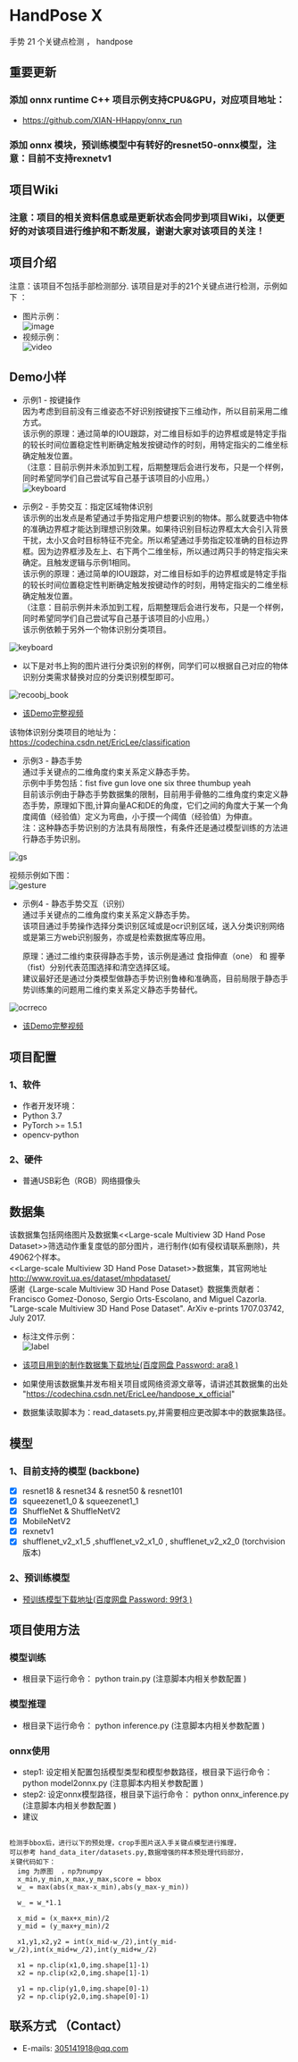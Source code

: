 # HandPose X  
手势 21 个关键点检测  ， handpose
## 重要更新
### 添加 onnx runtime C++ 项目示例支持CPU&GPU，对应项目地址：
* https://github.com/XIAN-HHappy/onnx_run
### 添加 onnx 模块，预训练模型中有转好的resnet50-onnx模型，注意：目前不支持rexnetv1

## 项目Wiki
### 注意：项目的相关资料信息或是更新状态会同步到项目Wiki，以便更好的对该项目进行维护和不断发展，谢谢大家对该项目的关注！

## 项目介绍   
注意：该项目不包括手部检测部分.
该项目是对手的21个关键点进行检测，示例如下 ：    
* 图片示例：  
![image](https://github.com/XIAN-HHappy/handpose_x_official/raw/main/samples/test.png)    
* 视频示例：  
![video](https://github.com/XIAN-HHappy/handpose_x_official/raw/main/samples/sample.gif)    

## Demo小样    
* 示例1 - 按键操作     
  因为考虑到目前没有三维姿态不好识别按键按下三维动作，所以目前采用二维方式。    
  该示例的原理：通过简单的IOU跟踪，对二维目标如手的边界框或是特定手指的较长时间位置稳定性判断确定触发按键动作的时刻，用特定指尖的二维坐标确定触发位置。    
  （注意：目前示例并未添加到工程，后期整理后会进行发布，只是一个样例，同时希望同学们自己尝试写自己基于该项目的小应用。）     
![keyboard](https://github.com/XIAN-HHappy/handpose_x_official/raw/main/samples/keyboard.gif)  

* 示例2 - 手势交互：指定区域物体识别      
  该示例的出发点是希望通过手势指定用户想要识别的物体。那么就要选中物体的准确边界框才能达到理想识别效果。如果待识别目标边界框太大会引入背景干扰，太小又会时目标特征不完全。所以希望通过手势指定较准确的目标边界框。因为边界框涉及左上、右下两个二维坐标，所以通过两只手的特定指尖来确定。且触发逻辑与示例1相同。           
  该示例的原理：通过简单的IOU跟踪，对二维目标如手的边界框或是特定手指的较长时间位置稳定性判断确定触发按键动作的时刻，用特定指尖的二维坐标确定触发位置。         
  （注意：目前示例并未添加到工程，后期整理后会进行发布，只是一个样例，同时希望同学们自己尝试写自己基于该项目的小应用。）     
  该示例依赖于另外一个物体识别分类项目。  

![keyboard](https://github.com/XIAN-HHappy/handpose_x_official/raw/main/samples/recognize_obj0.gif)    

* 以下是对书上狗的图片进行分类识别的样例，同学们可以根据自己对应的物体识别分类需求替换对应的分类识别模型即可。    

![recoobj_book](https://github.com/XIAN-HHappy/handpose_x_official/raw/main/samples/recobj_book.gif)    
* [该Demo完整视频](https://www.bilibili.com/video/BV1nb4y1R7Zh/)       

该物体识别分类项目的地址为：  https://codechina.csdn.net/EricLee/classification     

* 示例3 - 静态手势     
  通过手关键点的二维角度约束关系定义静态手势。  
  示例中手势包括：fist five gun love one six three thumbup yeah    
  目前该示例由于静态手势数据集的限制，目前用手骨骼的二维角度约束定义静态手势，原理如下图,计算向量AC和DE的角度，它们之间的角度大于某一个角度阈值（经验值）定义为弯曲，小于摸一个阈值（经验值）为伸直。    
  注：这种静态手势识别的方法具有局限性，有条件还是通过模型训练的方法进行静态手势识别。   

![gs](https://github.com/XIAN-HHappy/handpose_x_official/raw/main/samples/gest.jpg)     

  视频示例如下图：   
![gesture](https://github.com/XIAN-HHappy/handpose_x_official/raw/main/samples/gesture.gif)     

* 示例4 - 静态手势交互（识别）      
  通过手关键点的二维角度约束关系定义静态手势。     
  该项目通过手势操作选择分类识别区域或是ocr识别区域，送入分类识别网络或是第三方web识别服务，亦或是检索数据库等应用。   

  原理：通过二维约束获得静态手势，该示例是通过 食指伸直（one） 和 握拳（fist）分别代表范围选择和清空选择区域。    
  建议最好还是通过分类模型做静态手势识别鲁棒和准确高，目前局限于静态手势训练集的问题用二维约束关系定义静态手势替代。    

![ocrreco](https://github.com/XIAN-HHappy/handpose_x_official/raw/main/samples/ocrreco.gif)       
* [该Demo完整视频](https://www.bilibili.com/video/BV1Bb4y1R7sd/)       

## 项目配置  
### 1、软件  
* 作者开发环境：  
* Python 3.7  
* PyTorch >= 1.5.1  
* opencv-python  
### 2、硬件  
* 普通USB彩色（RGB）网络摄像头    

## 数据集   
该数据集包括网络图片及数据集<<Large-scale Multiview 3D Hand Pose Dataset>>筛选动作重复度低的部分图片，进行制作(如有侵权请联系删除)，共49062个样本。         
<<Large-scale Multiview 3D Hand Pose Dataset>>数据集，其官网地址 http://www.rovit.ua.es/dataset/mhpdataset/       
感谢《Large-scale Multiview 3D Hand Pose Dataset》数据集贡献者：Francisco Gomez-Donoso, Sergio Orts-Escolano, and Miguel Cazorla. "Large-scale Multiview 3D Hand Pose Dataset". ArXiv e-prints 1707.03742, July 2017.    

* 标注文件示例：   
![label](https://github.com/XIAN-HHappy/handpose_x_official/raw/main/samples/label.png)   

* [该项目用到的制作数据集下载地址(百度网盘 Password: ara8 )](https://pan.baidu.com/s/1KY7lAFXBTfrFHlApxTY8NA)   

* 如果使用该数据集并发布相关项目或网络资源文章等，请讲述其数据集的出处 "https://codechina.csdn.net/EricLee/handpose_x_official"    
* 数据集读取脚本为：read_datasets.py,并需要相应更改脚本中的数据集路径。  

## 模型   
### 1、目前支持的模型 (backbone)

- [x] resnet18 & resnet34 & resnet50 & resnet101
- [x] squeezenet1_0 & squeezenet1_1
- [x] ShuffleNet & ShuffleNetV2
- [x] MobileNetV2
- [x] rexnetv1
- [x] shufflenet_v2_x1_5 ,shufflenet_v2_x1_0 , shufflenet_v2_x2_0 (torchvision 版本)

### 2、预训练模型   

* [预训练模型下载地址(百度网盘 Password: 99f3 )](https://pan.baidu.com/s/1Ur6Ikp31XGEuA3hQjYzwIw)        


## 项目使用方法  
### 模型训练  
* 根目录下运行命令： python train.py       (注意脚本内相关参数配置 )   

### 模型推理  
* 根目录下运行命令： python inference.py        (注意脚本内相关参数配置 )   

### onnx使用  
* step1: 设定相关配置包括模型类型和模型参数路径，根目录下运行命令： python model2onnx.py        (注意脚本内相关参数配置 )
* step2: 设定onnx模型路径，根目录下运行命令： python onnx_inference.py   (注意脚本内相关参数配置 )
* 建议    
```

检测手bbox后，进行以下的预处理，crop手图片送入手关键点模型进行推理，   
可以参考 hand_data_iter/datasets.py,数据增强的样本预处理代码部分，   
关键代码如下：     
  img 为原图  ，np为numpy  
  x_min,y_min,x_max,y_max,score = bbox  
  w_ = max(abs(x_max-x_min),abs(y_max-y_min))  

  w_ = w_*1.1  

  x_mid = (x_max+x_min)/2  
  y_mid = (y_max+y_min)/2  

  x1,y1,x2,y2 = int(x_mid-w_/2),int(y_mid-w_/2),int(x_mid+w_/2),int(y_mid+w_/2)  

  x1 = np.clip(x1,0,img.shape[1]-1)  
  x2 = np.clip(x2,0,img.shape[1]-1)  

  y1 = np.clip(y1,0,img.shape[0]-1)  
  y2 = np.clip(y2,0,img.shape[0]-1)  

```

## 联系方式 （Contact）  
* E-mails: 305141918@qq.com   
